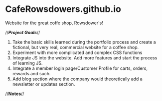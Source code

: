 # CafeRowsdowers.github.io
Website for the great coffe shop, Rowsdower's!

//*******Project Goals*******//

1) Take the basic skills learned during the portfolio process and create a fictional, but very real, commercial website for a coffee shop.
2) Experiment with more complicated and complex CSS functions
3) Integrate JS into the website. Add more features and start the process of learning JS.
4) Integrate a member login page/Customer Profile for carts, orders, rewards and such.
5) Add blog section where the company would theoretically add a newsletter or updates section.

//********Notes********//


